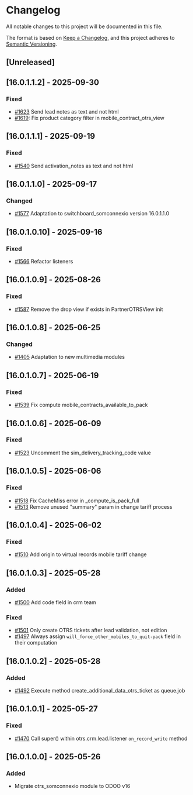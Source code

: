 # Changelog
All notable changes to this project will be documented in this file.

The format is based on [Keep a Changelog](https://keepachangelog.com/en/1.0.0/),
and this project adheres to [Semantic Versioning](https://semver.org/spec/v2.0.0.html).

## [Unreleased]
## [16.0.1.1.2] - 2025-09-30
### Fixed
- [#1623](https://git.coopdevs.org/coopdevs/som-connexio/odoo-somconnexio/-/merge_requests/1623) Send lead notes as text and not html
- [#1619](https://git.coopdevs.org/coopdevs/som-connexio/odoo-somconnexio/-/merge_requests/1619): Fix product category filter in mobile_contract_otrs_view

## [16.0.1.1.1] - 2025-09-19
### Fixed
- [#1540](https://git.coopdevs.org/coopdevs/som-connexio/odoo-somconnexio/-/merge_requests/1540) Send activation_notes as text and not html

## [16.0.1.1.0] - 2025-09-17
### Changed
- [#1577](https://git.coopdevs.org/coopdevs/som-connexio/odoo-somconnexio/-/merge_requests/1577) Adaptation to switchboard_somconnexio version 16.0.1.1.0

## [16.0.1.0.10] - 2025-09-16
### Fixed
- [#1566](https://git.coopdevs.org/coopdevs/som-connexio/odoo-somconnexio/-/merge_requests/1566) Refactor listeners

## [16.0.1.0.9] - 2025-08-26
### Fixed
- [#1587](https://git.coopdevs.org/coopdevs/som-connexio/odoo-somconnexio/-/merge_requests/1587) Remove the drop view if exists in PartnerOTRSView init

## [16.0.1.0.8] - 2025-06-25
### Changed
- [#1405](https://git.coopdevs.org/coopdevs/som-connexio/odoo-somconnexio/-/merge_requests/1405) Adaptation to new multimedia modules

## [16.0.1.0.7] - 2025-06-19
### Fixed
- [#1539](https://git.coopdevs.org/coopdevs/som-connexio/odoo-somconnexio/-/merge_requests/1539) Fix compute mobile_contracts_available_to_pack

## [16.0.1.0.6] - 2025-06-09
### Fixed
- [#1523](https://git.coopdevs.org/coopdevs/som-connexio/odoo-somconnexio/-/merge_requests/1523) Uncomment the sim_delivery_tracking_code value

## [16.0.1.0.5] - 2025-06-06
### Fixed
- [#1518](https://git.coopdevs.org/coopdevs/som-connexio/odoo-somconnexio/-/merge_requests/1518) Fix CacheMiss error in _compute_is_pack_full
- [#1513](https://git.coopdevs.org/coopdevs/som-connexio/odoo-somconnexio/-/merge_requests/1513) Remove unused "summary" param in change tariff process

## [16.0.1.0.4] - 2025-06-02
### Fixed
- [#1510](https://git.coopdevs.org/coopdevs/som-connexio/odoo/odoo-somconnexio/-/merge_requests/1510) Add origin to virtual records mobile tariff change

## [16.0.1.0.3] - 2025-05-28
### Added
- [#1500](https://git.coopdevs.org/coopdevs/som-connexio/odoo/odoo-somconnexio/-/merge_requests/1500) Add code field in crm team

### Fixed
- [#1501](https://git.coopdevs.org/coopdevs/som-connexio/odoo-somconnexio/-/merge_requests/1501) Only create OTRS tickets after lead validation, not edition
- [#1497](https://git.coopdevs.org/coopdevs/som-connexio/odoo-somconnexio/-/merge_requests/1497) Always assign `will_force_other_mobiles_to_quit-pack` field in their computation

## [16.0.1.0.2] - 2025-05-28
### Added
- [#1492](https://git.coopdevs.org/coopdevs/som-connexio/odoo-somconnexio/-/merge_requests/1492) Execute method create_additional_data_otrs_ticket as queue.job

## [16.0.1.0.1] - 2025-05-27
### Fixed
- [#1470](https://git.coopdevs.org/coopdevs/som-connexio/odoo-somconnexio/-/merge_requests/1470) Call super() within otrs.crm.lead.listener `on_record_write` method

## [16.0.1.0.0] - 2025-05-26
### Added
- Migrate otrs_somconnexio module to ODOO v16
